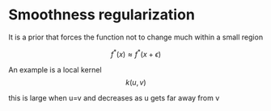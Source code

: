 # Smoothness regularization

It is a prior that forces the function not to change much within a small region

$$
f^{*}(x) \approx f^{*}(x + \epsilon)
$$

An example is a local kernel
$$
k(u,v)
$$

this is large when u=v and decreases as u gets far away from v